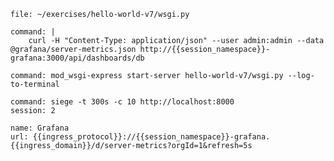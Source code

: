 ```editor:open-file
file: ~/exercises/hello-world-v7/wsgi.py
```

```terminal:execute
command: |
    curl -H "Content-Type: application/json" --user admin:admin --data @grafana/server-metrics.json http://{{session_namespace}}-grafana:3000/api/dashboards/db
```

```terminal:execute
command: mod_wsgi-express start-server hello-world-v7/wsgi.py --log-to-terminal
```

```terminal:execute
command: siege -t 300s -c 10 http://localhost:8000
session: 2
```

```dashboard:reload-dashboard
name: Grafana
url: {{ingress_protocol}}://{{session_namespace}}-grafana.{{ingress_domain}}/d/server-metrics?orgId=1&refresh=5s
```

```terminal:interrupt-all
```
